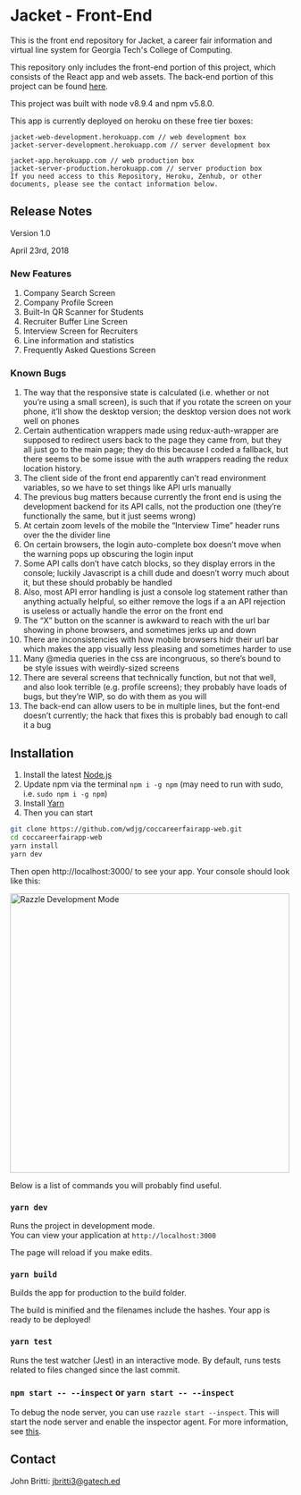 # Jacket - Front-End

This is the front end repository for Jacket, a career fair information and virtual line system for Georgia Tech's College of Computing. 

This repository only includes the front-end portion of this project, which consists of the React app and web assets. The back-end portion of this project can be found [here](https://github.com/wdjg/coccareerfairapp-server).

This project was built with node v8.9.4 and npm v5.8.0.

This app is currently deployed on heroku on these free tier boxes:

```
jacket-web-development.herokuapp.com // web development box
jacket-server-development.herokuapp.com // server development box

jacket-app.herokuapp.com // web production box
jacket-server-production.herokuapp.com // server production box
If you need access to this Repository, Heroku, Zenhub, or other documents, please see the contact information below.
```

## Release Notes

Version 1.0

April 23rd, 2018

### New Features

1. Company Search Screen
2. Company Profile Screen
3. Built-In QR Scanner for Students
4. Recruiter Buffer Line Screen
5. Interview Screen for Recruiters
6. Line information and statistics
7. Frequently Asked Questions Screen


### Known Bugs

1. The way that the responsive state is calculated (i.e. whether or not you’re using a small screen), is such that if you rotate the screen on your phone, it’ll show the desktop version; the desktop version does not work well on phones
2. Certain authentication wrappers made using redux-auth-wrapper are supposed to redirect users back to the page they came from, but they all just go to the main page; they do this because I coded a fallback, but there seems to be some issue with the auth wrappers reading the redux location history.
3. The client side of the front end apparently can’t read environment variables, so we have to set things like API urls manually
4. The previous bug matters because currently the front end is using the development backend for its API calls, not the production one (they’re functionally the same, but it just seems wrong)
5. At certain zoom levels of the mobile the “Interview Time” header runs over the the divider line
6. On certain browsers, the login auto-complete box doesn’t move when the warning pops up obscuring the login input
7. Some API calls don’t have catch blocks, so they display errors in the console; luckily Javascript is a chill dude and doesn’t worry much about it, but these should probably be handled
8. Also, most API error handling is just a console log statement rather than anything actually helpful, so either remove the logs if a an API rejection is useless or actually handle the error on the front end
9. The “X” button on the scanner is awkward to reach with the url bar showing in phone browsers, and sometimes jerks up and down
10. There are inconsistencies with how mobile browsers hidr their url bar which makes the app visually less pleasing and sometimes harder to use
11. Many @media queries in the css are incongruous, so there’s bound to be style issues with weirdly-sized screens 
12. There are several screens that technically function, but not that well, and also look terrible (e.g. profile screens); they probably have loads of bugs, but they’re WIP, so do with them as you will
13. The back-end can allow users to be in multiple lines, but the font-end doesn’t currently; the hack that fixes this is probably bad enough to call it a bug

## Installation

1. Install the latest [Node.js](https://nodejs.org/en/)
2. Update npm via the terminal `npm i -g npm` (may need to run with sudo, i.e. `sudo npm i -g npm`)
3. Install [Yarn](https://yarnpkg.com/en/)
4. Then you can start

```bash
git clone https://github.com/wdjg/coccareerfairapp-web.git 
cd coccareerfairapp-web
yarn install
yarn dev
```

Then open http://localhost:3000/ to see your app. Your console should look like this:

<img src="https://cloud.githubusercontent.com/assets/4060187/26324663/b31788c4-3f01-11e7-8e6f-ffa48533af54.png" width="500px" alt="Razzle Development Mode"/>

Below is a list of commands you will probably find useful.

### `yarn dev` 

Runs the project in development mode.   
You can view your application at `http://localhost:3000`

The page will reload if you make edits.

### `yarn build`
Builds the app for production to the build folder.      

The build is minified and the filenames include the hashes.
Your app is ready to be deployed!

### `yarn test`

Runs the test watcher (Jest) in an interactive mode.
By default, runs tests related to files changed since the last commit.

### `npm start -- --inspect` or `yarn start -- --inspect`

To debug the node server, you can use `razzle start --inspect`. This will start the node server and enable the inspector agent. For more information, see [this](https://nodejs.org/en/docs/inspector/).

## Contact

John Britti: <jbritti3@gatech.ed>